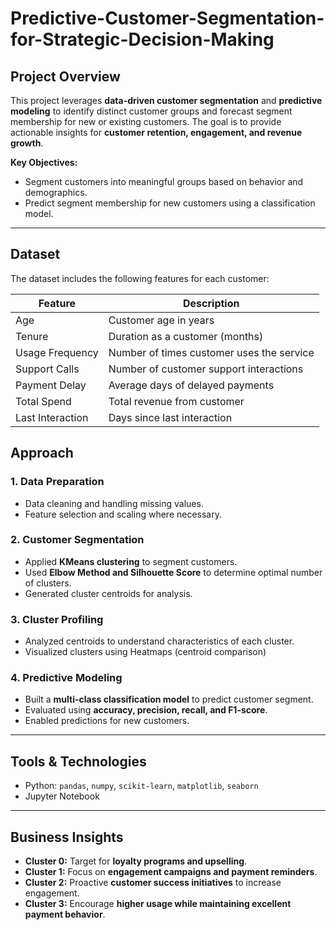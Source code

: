 # Predictive-Customer-Segmentation-for-Strategic-Decision-Making

## Project Overview
This project leverages **data-driven customer segmentation** and **predictive modeling** to identify distinct customer groups and forecast segment membership for new or existing customers. The goal is to provide actionable insights for **customer retention, engagement, and revenue growth**.

**Key Objectives:**
- Segment customers into meaningful groups based on behavior and demographics.
- Predict segment membership for new customers using a classification model.

---

## Dataset
The dataset includes the following features for each customer:

| Feature             | Description |
|--------------------|-------------|
| Age                 | Customer age in years |
| Tenure              | Duration as a customer (months) |
| Usage Frequency     | Number of times customer uses the service |
| Support Calls       | Number of customer support interactions |
| Payment Delay       | Average days of delayed payments |
| Total Spend         | Total revenue from customer |
| Last Interaction    | Days since last interaction |


## Approach

### 1. Data Preparation
- Data cleaning and handling missing values.
- Feature selection and scaling where necessary.

### 2. Customer Segmentation
- Applied **KMeans clustering** to segment customers.
- Used **Elbow Method and Silhouette Score** to determine optimal number of clusters.
- Generated cluster centroids for analysis.

### 3. Cluster Profiling
- Analyzed centroids to understand characteristics of each cluster.
- Visualized clusters using Heatmaps (centroid comparison)

### 4. Predictive Modeling
- Built a **multi-class classification model** to predict customer segment.
- Evaluated using **accuracy, precision, recall, and F1-score**.
- Enabled predictions for new customers.

---

## Tools & Technologies
- Python: `pandas`, `numpy`, `scikit-learn`, `matplotlib`, `seaborn`  
- Jupyter Notebook 

---

## Business Insights
- **Cluster 0:** Target for **loyalty programs and upselling**.  
- **Cluster 1:** Focus on **engagement campaigns and payment reminders**.  
- **Cluster 2:** Proactive **customer success initiatives** to increase engagement.  
- **Cluster 3:** Encourage **higher usage while maintaining excellent payment behavior**.  

